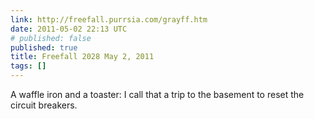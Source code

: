 ```yaml
---
link: http://freefall.purrsia.com/grayff.htm
date: 2011-05-02 22:13 UTC
# published: false
published: true
title: Freefall 2028 May 2, 2011
tags: []
---
```


A waffle iron and a toaster: I call that a trip to the basement to reset the circuit breakers.
